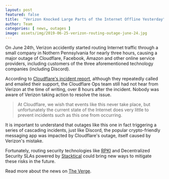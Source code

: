 ```yaml
---
layout: post
featured: false
title:  "Verizon Knocked Large Parts of the Internet Offline Yesterday"
author: Team
categories: [ news, outages ]
image: assets/img/2019-06-25-verizon-routing-outage-june-24.jpg
---
```

On June 24th, Verizon accidently started routing Internet traffic through a small company in Nothern Pennsylvania for nearly three hours, causing a major outage of Cloudflare, Facebook, Amazon and other online service providers, including customers of the three aforementioned technology companies (including Discord).

According to [Cloudflare's incident report](https://blog.cloudflare.com/how-verizon-and-a-bgp-optimizer-knocked-large-parts-of-the-internet-offline-today/), although they repeatedly called and emailed their support, the Cloudflare Ops team still had not hear from Verizon at the time of writing, over 8 hours after the incident. Nobody was aware of Verizon taking action to resolve the issue.

> At Cloudflare, we wish that events like this never take place, but unfortunately the current state of the Internet does very little to prevent incidents such as this one from occurring.

It is important to understand that outages like this one in fact triggering a series of cascading incidents, just like Discord, the popular crypto-friendly messaging app was impacted by Cloudflare's outage, itself caused by Verizon's mistake.

Fortunately, routing security technologies like [RPKI](https://blog.cloudflare.com/cloudflares-rpki-toolkit/) and Decentralized Security SLAs powered by [Stacktical](https://stacktical.com) could bring new ways to mitigate these risks in the future.

Read more about the news on [The Verge](https://www.theverge.com/2019/6/24/18715308/discord-down-outage-cloudflare-problems-crunchyroll-feedly).
